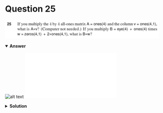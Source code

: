 # Question 25
![alt text](q25.png)

<details open>
<summary><b>Answer</b></summary>

![alt text](a25.svg)
![alt text](a25.py)
</details>

<details>
<summary><b>Solution</b></summary>

![alt text](s25.png)
</details>
